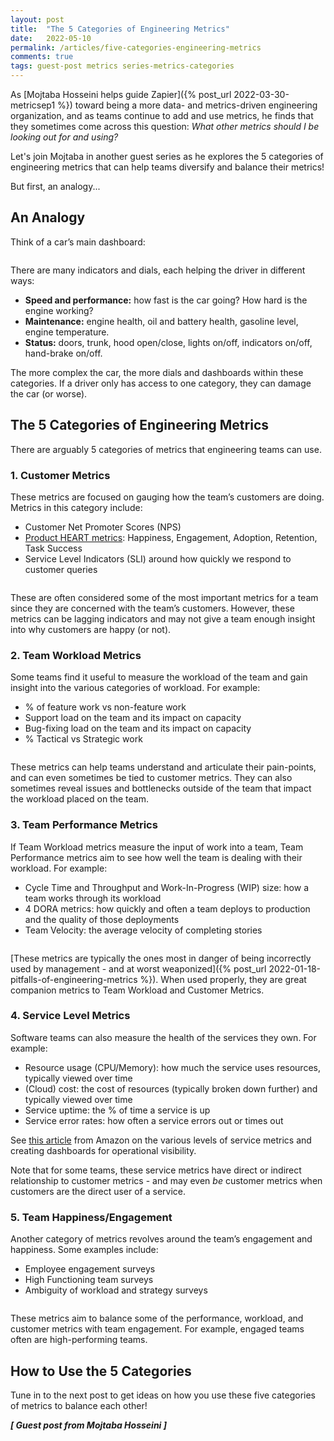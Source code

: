 ```yaml
---
layout: post
title:  "The 5 Categories of Engineering Metrics"
date:   2022-05-10
permalink: /articles/five-categories-engineering-metrics
comments: true
tags: guest-post metrics series-metrics-categories
---
```


As [Mojtaba Hosseini helps guide Zapier]({% post_url 2022-03-30-metricsep1 %}) toward being a more data- and metrics-driven engineering organization, and as teams continue to add and use metrics, he finds that they sometimes come across this question: _What other metrics should I be looking out for and using?_ 

Let's join Mojtaba in another guest series as he explores the 5 categories of engineering metrics that can help teams diversify and balance their metrics!

But first, an analogy...

## An Analogy

Think of a car’s main dashboard:

<div id="blog-photo">
	<img src="https://cdn.zappy.app/11e732ad5dfd5a2172935a9fec29785f.png" alt="" width="" height="">
</div>

There are many indicators and dials, each helping the driver in different ways:

- **Speed and performance:** how fast is the car going? How hard is the engine working?
- **Maintenance:** engine health, oil and battery health, gasoline level, engine temperature.
- **Status:** doors, trunk, hood open/close, lights on/off, indicators on/off, hand-brake on/off.

The more complex the car, the more dials and dashboards within these categories. If a driver only has access to one category, they can damage the car (or worse).

## The 5 Categories of Engineering Metrics

There are arguably 5 categories of metrics that engineering teams can use. 

### 1. Customer Metrics

These metrics are focused on gauging how the team’s customers are doing. Metrics in this category include:

- Customer Net Promoter Scores (NPS)
- [Product HEART metrics](https://www.productplan.com/glossary/heart-framework/): Happiness, Engagement, Adoption, Retention, Task Success
- Service Level Indicators (SLI) around how quickly we respond to customer queries

<div id="blog-photo">
	<img src="https://cdn.zappy.app/b2d35ad4ca39243465da769d0754ddd9.png" alt="" width="" height="">
</div>

These are often considered some of the most important metrics for a team since they are concerned with the team’s customers. However, these metrics can be lagging indicators and may not give a team enough insight into why customers are happy (or not). 

### 2. Team Workload Metrics

Some teams find it useful to measure the workload of the team and gain insight into the various categories of workload. For example:

- % of feature work vs non-feature work
- Support load on the team and its impact on capacity
- Bug-fixing load on the team and its impact on capacity
- % Tactical vs Strategic work

<div id="blog-photo">
	<img src="https://cdn.zappy.app/d5639d228ab248ad9ad0bd7bc57ea712.png" alt="" width="" height="">
</div>

These metrics can help teams understand and articulate their pain-points, and can even sometimes be tied to customer metrics. They can also sometimes reveal issues and bottlenecks outside of the team that impact the workload placed on the team. 

### 3. Team Performance Metrics

If Team Workload metrics measure the input of work into a team, Team Performance metrics aim to see how well the team is dealing with their workload. For example:

- Cycle Time and Throughput and Work-In-Progress (WIP) size: how a team works through its workload
- 4 DORA metrics: how quickly and often a team deploys to production and the quality of those deployments
- Team Velocity: the average velocity of completing stories

<div id="blog-photo">
	<img src="https://cdn.zappy.app/f4d23e2a1750ac50e35ba2f9336f3f29.png" alt="" width="" height="">
</div>

[These metrics are typically the ones most in danger of being incorrectly used by management - and at worst weaponized]({% post_url 2022-01-18-pitfalls-of-engineering-metrics %}). When used properly, they are great companion metrics to Team Workload and Customer Metrics.

### 4. Service Level Metrics

Software teams can also measure the health of the services they own. For example:

- Resource usage (CPU/Memory): how much the service uses resources, typically viewed over time
- (Cloud) cost: the cost of resources (typically broken down further) and typically viewed over time
- Service uptime: the % of time a service is up
- Service error rates: how often a service errors out or times out

See [this article](https://aws.amazon.com/builders-library/building-dashboards-for-operational-visibility/) from Amazon on the various levels of service metrics and creating dashboards for operational visibility. 

Note that for some teams, these service metrics have direct or indirect relationship to customer metrics - and may even _be_ customer metrics when customers are the direct user of a service.

### 5. Team Happiness/Engagement

Another category of metrics revolves around the team’s engagement and happiness. Some examples include:
- Employee engagement surveys
- High Functioning team surveys
- Ambiguity of workload and strategy surveys

<div id="blog-photo">
	<img src="https://cdn.zappy.app/ddbe4496d05302515c3a82e60dfd8e8b.png" alt="" width="" height="">
</div>

These metrics aim to balance some of the performance, workload, and customer metrics with team engagement. For example, engaged teams often are high-performing teams. 

## How to Use the 5 Categories

Tune in to the next post to get ideas on how you use these five categories of metrics to balance each other!

_**[ Guest post from Mojtaba Hosseini ]**_